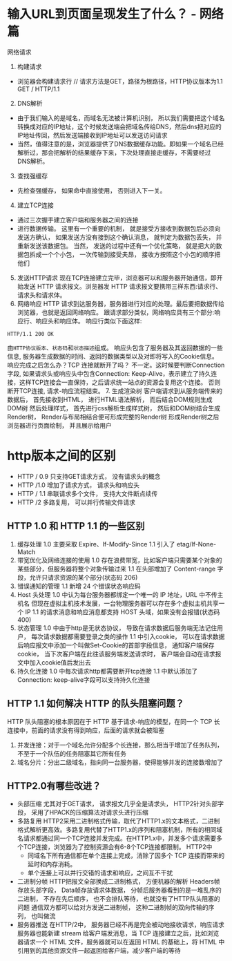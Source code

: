 # 输入URL到页面呈现发生了什么？ - 网络篇
网络请求
1. 构建请求
- 浏览器会构建请求行
// 请求方法是GET，路径为根路径，HTTP协议版本为1.1
GET / HTTP/1.1
2. DNS解析
- 由于我们输入的是域名，而域名无法被计算机识别， 所以我们需要把这个域名转换成对应的IP地址，这个时候发送端会把域名传给DNS，然后dns把对应的IP地址传回，然后发送端接收到IP地址可以发送访问请求
- 当然，值得注意的是，浏览器提供了DNS数据缓存功能。即如果一个域名已经解析过，那会把解析的结果缓存下来，下次处理直接走缓存，不需要经过 DNS解析。
3. 查找强缓存
- 先检查强缓存， 如果命中直接使用， 否则进入下一关。 
4. 建立TCP连接 
- 通过三次握手建立客户端和服务器之间的连接
- 进行数据传输。 这里有一个重要的机制， 就是接受方接收到数据包后必须向发送方确认， 如果发送方没有接到这个确认消息， 就判定为数据包丢失， 并重新发送该数据包。 当然， 发送的过程中还有一个优化策略， 就是把大的数据包拆成一个个小包， 一次传输到接受夫昂， 接收方按照这个小包的顺序把他们
5. 发送HTTP请求
现在TCP连接建立完毕，浏览器可以和服务器开始通信，即开始发送 HTTP 请求报文。浏览器发 HTTP 请求报文要携带三样东西:请求行、请求头和请求体。
6. 网络响应
HTTP 请求到达服务器，服务器进行对应的处理。最后要把数据传给浏览器，也就是返回网络响应。
跟请求部分类似，网络响应具有三个部分:响应行、响应头和响应体。
响应行类似下面这样:
```
HTTP/1.1 200 OK
```
由`HTTP协议版本`、`状态码`和`状态描述`组成。
响应头包含了服务器及其返回数据的一些信息, 服务器生成数据的时间、返回的数据类型以及对即将写入的Cookie信息。
响应完成之后怎么办？TCP 连接就断开了吗？
不一定。这时候要判断Connection字段, 如果请求头或响应头中包含Connection: Keep-Alive，表示建立了持久连接，这样TCP连接会一直保持，之后请求统一站点的资源会复用这个连接。
否则断开TCP连接, 请求-响应流程结束。
7. 生成渲染树
客户端请求到从服务端传来的数据后， 首先接收到HTML， 进行HTML语法解析， 而后结合DOM规则生成DOM树
然后处理样式， 首先进行css解析生成样式树， 然后和DOM树结合生成Render树， Render与布局相结合便可形成完整的Render树
形成Render树之后浏览器进行页面绘制， 并且展示给用户

# http版本之间的区别
- HTTP / 0.9 只支持GET请求方式， 没有请求头的概念
- HTTP /1.0 增加了请求方式， 请求头和响应头 
- HTTP / 1.1 串联请求多个文件， 支持大文件断点续传
- HTTP /2 多路复用， 可以并行传输文件请求
## HTTP 1.0 和 HTTP 1.1 的一些区别
1. 缓存处理
   1.0 主要采取 Expire、If-Modify-Since
   1.1 引入了 etag/If-None-Match
2. 带宽优化及网络连接的使用
   1.0 存在浪费带宽，比如客户端只需要某个对象的某些部分，但服务器将整个对象传输过来
   1.1 在头部增加了 Content-range 字段，允许只请求资源的某个部分(状态码 206)
3. 错误通知的管理
   1.1 新增 24 个错误状态响应码
4. Host 头处理
   1.0 中认为每台服务器都绑定一个唯一的 IP 地址，URL 中不传主机名
   但现在虚拟主机技术发展，一台物理服务器可以存在多个虚拟主机共享一个 IP
   1.1 的请求消息和响应消息都支持 HOST 头域，如果没有会报错(状态码 400)
5. 状态管理
   1.0 中由于http是无状态协议， 导致在请求数据后服务端无法记住用户， 每次请求数据都需要登录之类的操作
   1.1 中引入cookie， 可以在请求数据后响应报文中添加一个叫做Set-Cookie的首部字段信息， 通知客户端保存cookie， 当下次客户端在此往该服务端发送请求时， 客户端会自动在请求报文中加入cookie值后发出去
6. 持久化连接
   1.0 中每次请求http都需要断开tcp连接
   1.1 中默认添加了Connection: keep-alive字段可以支持持久化连接
## HTTP 1.1 如何解决 HTTP 的队头阻塞问题？
HTTP 队头阻塞的根本原因在于 HTTP 基于请求-响应的模型，在同一个 TCP 长连接中，前面的请求没有得到响应，后面的请求就会被阻塞
1. 并发连接：对于一个域名允许分配多个长连接，那么相当于增加了任务队列，不至于一个队伍的任务阻塞其它所有任务
2. 域名分片：分出二级域名，指向同一台服务器，使得能够并发的连接数增加了
## HTTP2.0有哪些改进？
- 头部压缩
  尤其对于GET请求， 请求报文几乎全是请求头， HTTP2针对头部字段， 采用了HPACK的压缩算法对请求头进行压缩
- 多路复用
  HTTP2采用二进制格式传输，取代了HTTP1.x的文本格式，二进制格式解析更高效。多路复用代替了HTTP1.x的序列和阻塞机制，所有的相同域名请求都通过同一个TCP连接并发完成。在HTTP1.x中，并发多个请求需要多个TCP连接，浏览器为了控制资源会有6-8个TCP连接都限制。
  HTTP2中
  - 同域名下所有通信都在单个连接上完成，消除了因多个 TCP 连接而带来的延时和内存消耗。
  - 单个连接上可以并行交错的请求和响应，之间互不干扰
- 二进制分帧
  HTTP把报文全部换成二进制格式， 方便机器的解析
  Headers帧存放头部字段， Data帧存放请求体数据， 分帧后服务器看到的是一堆乱序的二进制， 不存在先后顺序， 也不会排队等待， 也就没有了HTTP队头阻塞的问题
  通信双方都可以给对方发送二进制帧， 这种二进制帧的双向传输的序列， 也叫做流
- 服务器推送
  在HTTP/2中， 服务器已经不再是完全被动地接收请求，响应请求
  服务器也能新建 stream 给客户端发消息，当 TCP 连接建立之后，比如浏览器请求一个 HTML 文件，服务器就可以在返回 HTML 的基础上，将 HTML 中引用到的其他资源文件一起返回给客户端，减少客户端的等待
  